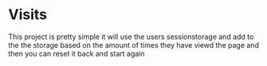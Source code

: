 # Visits
This project is pretty simple it will use the users sessionstorage and add to the the storage based on the amount of times they have viewd the page and then you can reset it back and start again
